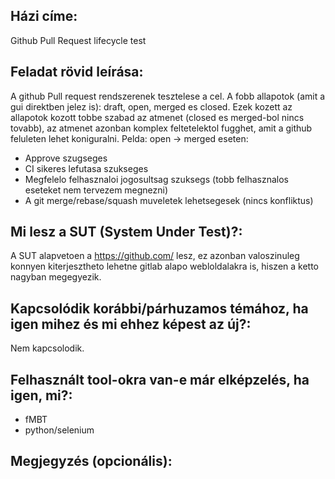 Házi címe:
----------
Github Pull Request lifecycle test


Feladat rövid leírása:
----------------------

A github Pull request rendszerenek tesztelese a cel. A fobb allapotok (amit a gui direktben jelez is): draft, open, merged es closed.
Ezek kozett az allapotok kozott tobbe szabad az atmenet (closed es merged-bol nincs tovabb), az atmenet azonban komplex feltetelektol fugghet, amit a github feluleten lehet koniguralni.
Pelda: open -> merged eseten:
* Approve szugseges
* CI sikeres lefutasa szukseges
* Megfelelo felhasznaloi jogosultsag szuksegs (tobb felhasznalos eseteket nem tervezem megnezni)
* A git merge/rebase/squash muveletek lehetsegesek (nincs konfliktus)



Mi lesz a SUT (System Under Test)?:
-----------------------------------

A SUT alapvetoen a https://github.com/ lesz, ez azonban valoszinuleg konnyen kiterjesztheto lehetne gitlab alapo webloldalakra is, hiszen a ketto nagyban megegyezik.


Kapcsolódik korábbi/párhuzamos témához, ha igen mihez és mi ehhez képest az új?:
--------------------------------------------------------------------------------

Nem kapcsolodik.



Felhasznált tool-okra van-e már elképzelés, ha igen, mi?:
---------------------------------------------------------

* fMBT
* python/selenium


Megjegyzés (opcionális):
------------------------




